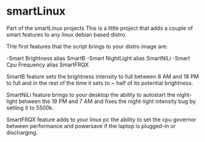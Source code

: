 # smartLinux
Part of the smartLinux projects
This is a little project that adds a couple of smart features to any linux debian based distro.



THe first features that the script brings to your distro image are:



-Smart Brightness alias SmartB
-Smart NightLight alias SmartNiLi
-Smart Cpu Frequency alias SmartFRQX




SmartB feature sets the brightness intensity to full between 8 AM and 18 PM to full and in the rest of the time it sets to ~ half of its potential brightness.

SmartNiLi feature brings to your desktop the ability to autostart the night-light between the 19 PM and 7 AM and fixes the night-light intensity bug by setting it to 5500k.

SmartFRQX feature adds to your linux pc the ability to set the cpu governor between performance and powersave if the laptop is plugged-in or discharging.
